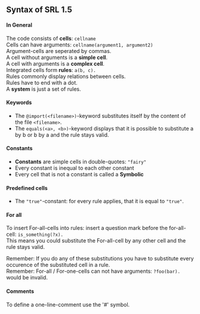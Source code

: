 ## Syntax of SRL 1.5
#### In General
The code consists of **cells**: `cellname`<br />
Cells can have arguments: `cellname(argument1, argument2)`<br />
Argument-cells are seperated by commas.<br />
A cell without arguments is a **simple cell**.<br />
A cell with arguments is a **complex cell**.<br />
Integrated cells form **rules**: `a(b, c).`<br />
Rules commonly display relations between cells.<br />
Rules have to end with a dot.<br />
A **system** is just a set of rules.<br />

#### Keywords
- The `@import(<filename>)`-keyword substitutes itself by the content of the file `<filename>`.<br />
- The `equals(<a>, <b>)`-keyword displays that it is possible to substitute a by b or b by a and the rule stays valid.<br />

#### Constants
- **Constants** are simple cells in double-quotes: `"fairy"`<br />
- Every constant is inequal to each other constant<br />
- Every cell that is not a constant is called a **Symbolic**<br />

#### Predefined cells
- The `"true"`-constant: for every rule applies, that it is equal to `"true"`.<br />

#### For all
To insert For-all-cells into rules: insert a question mark before the for-all-cell: `is_something(?x).`<br />
This means you could substitute the For-all-cell by any other cell and the rule stays valid.<br />

Remember: If you do any of these substitutions you have to substitute every occurence of the substituted cell in a rule.<br />
Remember: For-all / For-one-cells can not have arguments: `?foo(bar).` would be invalid.<br />

#### Comments
To define a one-line-comment use the '#' symbol.<br />
